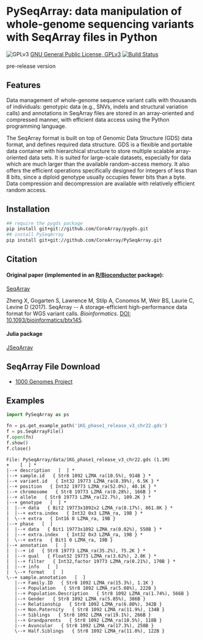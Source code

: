 PySeqArray: data manipulation of whole-genome sequencing variants with SeqArray files in Python
===

![GPLv3](http://www.gnu.org/graphics/gplv3-88x31.png)
[GNU General Public License, GPLv3](http://www.gnu.org/copyleft/gpl.html)
[![Build Status](https://travis-ci.org/CoreArray/PySeqArray.png)](https://travis-ci.org/CoreArray/PySeqArray)

pre-release version


## Features

Data management of whole-genome sequence variant calls with thousands of individuals: genotypic data (e.g., SNVs, indels and structural variation calls) and annotations in SeqArray files are stored in an array-oriented and compressed manner, with efficient data access using the Python programming language.

The SeqArray format is built on top of Genomic Data Structure (GDS) data format, and defines required data structure. GDS is a flexible and portable data container with hierarchical structure to store multiple scalable array-oriented data sets. It is suited for large-scale datasets, especially for data which are much larger than the available random-access memory. It also offers the efficient operations specifically designed for integers of less than 8 bits, since a diploid genotype usually occupies fewer bits than a byte. Data compression and decompression are available with relatively efficient random access.


## Installation

```sh
## require the pygds package
pip install git+git://github.com/CoreArray/pygds.git
## install PySeqArray
pip install git+git://github.com/CoreArray/PySeqArray.git
```


## Citation

#### Original paper (implemented in an [R/Bioconductor](http://bioconductor.org/packages/SeqArray) package):

[SeqArray](http://bioconductor.org/packages/SeqArray)

Zheng X, Gogarten S, Lawrence M, Stilp A, Conomos M, Weir BS, Laurie C, Levine D (2017). SeqArray -- A storage-efficient high-performance data format for WGS variant calls. *Bioinformatics*. [DOI: 10.1093/bioinformatics/btx145](http://dx.doi.org/10.1093/bioinformatics/btx145).

#### Julia package

[JSeqArray](https://github.com/CoreArray/JSeqArray.jl)



## SeqArray File Download

* [1000 Genomes Project](http://bochet.gcc.biostat.washington.edu/seqarray/1000genomes)


## Examples

```python
import PySeqArray as ps

fn = ps.get_example_path('1KG_phase1_release_v3_chr22.gds')
f = ps.SeqArrayFile()
f.open(fn)
f.show()
f.close()
```

```
File: PySeqArray/data/1KG_phase1_release_v3_chr22.gds (1.1M)
+    [  ] *
|--+ description   [  ] *
|--+ sample.id   { Str8 1092 LZMA_ra(10.5%), 914B } *
|--+ variant.id   { Int32 19773 LZMA_ra(8.39%), 6.5K } *
|--+ position   { Int32 19773 LZMA_ra(52.0%), 40.1K } *
|--+ chromosome   { Str8 19773 LZMA_ra(0.28%), 166B } *
|--+ allele   { Str8 19773 LZMA_ra(22.7%), 109.2K } *
|--+ genotype   [  ] *
|  |--+ data   { Bit2 19773x1092x2 LZMA_ra(8.17%), 861.8K } *
|  |--+ extra.index   { Int32 0x3 LZMA_ra, 19B } *
|  \--+ extra   { Int16 0 LZMA_ra, 19B }
|--+ phase   [  ]
|  |--+ data   { Bit1 19773x1092 LZMA_ra(0.02%), 550B } *
|  |--+ extra.index   { Int32 0x3 LZMA_ra, 19B } *
|  \--+ extra   { Bit1 0 LZMA_ra, 19B }
|--+ annotation   [  ]
|  |--+ id   { Str8 19773 LZMA_ra(35.2%), 75.2K } *
|  |--+ qual   { Float32 19773 LZMA_ra(3.62%), 2.8K } *
|  |--+ filter   { Int32,factor 19773 LZMA_ra(0.21%), 170B } *
|  |--+ info   [  ]
|  \--+ format   [  ]
\--+ sample.annotation   [  ]
   |--+ Family.ID   { Str8 1092 LZMA_ra(15.3%), 1.1K }
   |--+ Population   { Str8 1092 LZMA_ra(5.08%), 222B }
   |--+ Population.Description   { Str8 1092 LZMA_ra(1.74%), 566B }
   |--+ Gender   { Str8 1092 LZMA_ra(5.85%), 386B }
   |--+ Relationship   { Str8 1092 LZMA_ra(6.80%), 342B }
   |--+ Non.Paternity   { Str8 1092 LZMA_ra(11.9%), 134B }
   |--+ Siblings   { Str8 1092 LZMA_ra(19.1%), 266B }
   |--+ Grandparents   { Str8 1092 LZMA_ra(10.5%), 118B }
   |--+ Avuncular   { Str8 1092 LZMA_ra(17.3%), 250B }
   \--+ Half.Siblings   { Str8 1092 LZMA_ra(11.0%), 122B }
```

